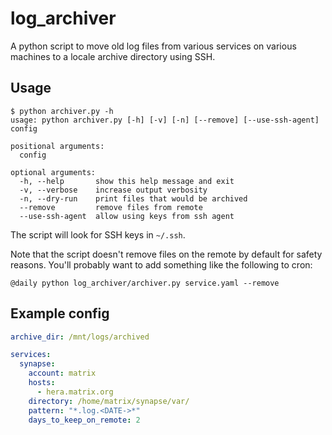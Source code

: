 # log_archiver

A python script to move old log files from various services on various machines
to a locale archive directory using SSH.

## Usage

```
$ python archiver.py -h
usage: python archiver.py [-h] [-v] [-n] [--remove] [--use-ssh-agent] config

positional arguments:
  config

optional arguments:
  -h, --help       show this help message and exit
  -v, --verbose    increase output verbosity
  -n, --dry-run    print files that would be archived
  --remove         remove files from remote
  --use-ssh-agent  allow using keys from ssh agent

```

The script will look for SSH keys in `~/.ssh`.

Note that the script doesn't remove files on the remote by default for safety
reasons. You'll probably want to add something like the following to cron:

```
@daily python log_archiver/archiver.py service.yaml --remove
```

## Example config

```yaml
archive_dir: /mnt/logs/archived

services:
  synapse:
    account: matrix
    hosts:
      - hera.matrix.org
    directory: /home/matrix/synapse/var/
    pattern: "*.log.<DATE->*"
    days_to_keep_on_remote: 2
```
